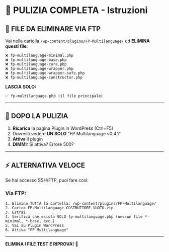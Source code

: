 # 🧹 PULIZIA COMPLETA - Istruzioni

## 📁 FILE DA ELIMINARE VIA FTP

Vai nella cartella `/wp-content/plugins/FP-Multilanguage/` ed **ELIMINA questi file**:

```
❌ fp-multilanguage-minimal.php
❌ fp-multilanguage-base.php
❌ fp-multilanguage-core.php
❌ fp-multilanguage-wrapper.php
❌ fp-multilanguage-wrapper-safe.php
❌ fp-multilanguage-constructor.php
```

**LASCIA SOLO:**
```
✅ fp-multilanguage.php (il file principale)
```

---

## 🔄 DOPO LA PULIZIA

1. **Ricarica** la pagina Plugin in WordPress (Ctrl+F5)
2. Dovresti vedere **UN SOLO** "FP Multilanguage v0.4.1"
3. **Attiva** il plugin
4. **DIMMI:** Si attiva? Errore 500?

---

## ⚡ ALTERNATIVA VELOCE

Se hai accesso SSH/FTP, puoi fare così:

### Via FTP:
```
1. Elimina TUTTA la cartella: /wp-content/plugins/FP-Multilanguage/
2. Carica FP-Multilanguage-COSTRUTTORE-VUOTO.zip
3. Estrai
4. Verifica che esista SOLO fp-multilanguage.php (nessun file *-minimal, *-base, ecc.)
5. Vai su Plugin WordPress
6. Attiva "FP Multilanguage"
```

---

**ELIMINA I FILE TEST E RIPROVA!** 🧹

